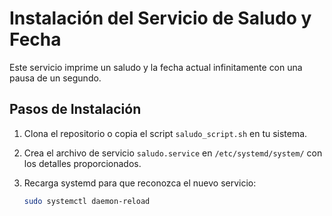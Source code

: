 # Instalación del Servicio de Saludo y Fecha

Este servicio imprime un saludo y la fecha actual infinitamente con una pausa de un segundo.

## Pasos de Instalación

1. Clona el repositorio o copia el script `saludo_script.sh` en tu sistema.
2. Crea el archivo de servicio `saludo.service` en `/etc/systemd/system/` con los detalles proporcionados.
3. Recarga systemd para que reconozca el nuevo servicio:

   ```bash
   sudo systemctl daemon-reload
